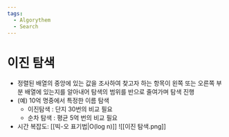 ```yaml
---
tags:
  - Algorythem
  - Search
---
```

# 이진 탐색
- 정렬된 배열의 중앙에 있는 값을 조사하여 찾고자 하는 항목이 왼쪽 또는 오른쪽 부분 배열에 있는지를 알아내어 탐색의 범위를 반으로 줄여가며 탐색 진행 
- (예) 10억 명중에서 특정한 이름 탐색
	- 이진탐색 : 단지 30번의 비교 필요
	- 순차 탐색 : 평균 5억 번의 비교 필요
- 시간 복잡도: [[빅-오 표기법|O(log n)]]
![[이진 탐색.png]]